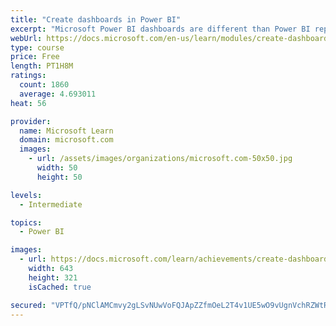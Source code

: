 ```yaml
---
title: "Create dashboards in Power BI"
excerpt: "Microsoft Power BI dashboards are different than Power BI reports. Dashboards allow report consumers to create a single artifact of directed data that is personalized just for them.  Dashboards can be comprised of pinned visuals that are taken from different reports. Where a Power BI report uses data from a single dataset, a Power BI dashboard can contain visuals from different datasets."
webUrl: https://docs.microsoft.com/en-us/learn/modules/create-dashboards-power-bi/
type: course
price: Free
length: PT1H8M
ratings:
  count: 1860
  average: 4.693011
heat: 56

provider:
  name: Microsoft Learn
  domain: microsoft.com
  images:
    - url: /assets/images/organizations/microsoft.com-50x50.jpg
      width: 50
      height: 50

levels:
  - Intermediate

topics:
  - Power BI

images:
  - url: https://docs.microsoft.com/learn/achievements/create-dashboards-power-bi-social.png
    width: 643
    height: 321
    isCached: true

secured: "VPTfQ/pNClAMCmvy2gLSvNUwVoFQJApZZfmOeL2T4v1UE5wO9vUgnVchRZWtRXnSMrZSzFszTOw1G4T+qqn3Gmawpr/qGjuV+UO3B+6Vy7zaPQJ7Dyd3MfBMsKF40SFHLrjEFzjn/do9SEjKTRaqQzVuGUCKe8VYvOt5f6qZzi8N2efCGZ0vfPxkz/PGUU7c+92QqpEA4ITACHrpJRPow4gGLRyuOMZHvON5XIE6mEg/ujiGWqEY+yZcjkgITci19ugpBgxaKfjO4BKIcvrhaEJIU6HrGzy+hvr9jZeG+gp9AIGrG/3bFXxgBHACu3ezp2ae+IJiA67BTWIhZ+jvSkn74jfG/DoGWZdH/kg6v3hxNjgODMjCoHxJk5HDeu9rZMApX9p0D/ZOicPpHu+JaAKfgTjL5qVIX6b1qyLJGUo=;rNH4TAHwpwknWYpNhu37cg=="
---
```


